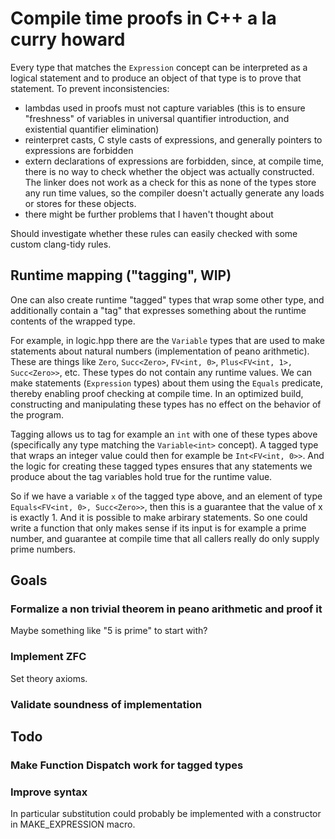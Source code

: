 # Compile time proofs in C++ a la curry howard

Every type that matches the `Expression` concept can be interpreted as a logical statement and to produce an object of that type is to prove that statement.
To prevent inconsistencies:
- lambdas used in proofs must not capture variables (this is to ensure "freshness" of variables in universal quantifier introduction, and existential quantifier elimination)
- reinterpret casts, C style casts of expressions, and generally pointers to expressions are forbidden
- extern declarations of expressions are forbidden, since, at compile time, there is no way to check whether the object was actually constructed. The linker does not work as a check for this as none of the types store any run time values, so the compiler doesn't actually generate any loads or stores for these objects.
- there might be further problems that I haven't thought about

Should investigate whether these rules can easily checked with some custom clang-tidy rules.

## Runtime mapping ("tagging", WIP)
One can also create runtime "tagged" types that wrap some other type, and additionally contain a "tag" that expresses something about the runtime contents of the wrapped type.

For example, in logic.hpp there are the `Variable` types that are used to make statements about natural numbers (implementation of peano arithmetic).
These are things like `Zero`, `Succ<Zero>`, `FV<int, 0>`, `Plus<FV<int, 1>, Succ<Zero>>`, etc.
These types do not contain any runtime values.
We can make statements (`Expression` types) about them using the `Equals` predicate, thereby enabling proof checking at compile time.
In an optimized build, constructing and manipulating these types has no effect on the behavior of the program.

Tagging allows us to tag for example an `int` with one of these types above (specifically any type matching the `Variable<int>` concept).
A tagged type that wraps an integer value could then  for example be `Int<FV<int, 0>>`.
And the logic for creating these tagged types ensures that any statements we produce about the tag variables hold true for the runtime value.

So if we have a variable `x` of the tagged type above, and an element of type `Equals<FV<int, 0>, Succ<Zero>>`, then this is a guarantee that the value of x is exactly 1.
And it is possible to make arbirary statements.
So one could write a function that only makes sense if its input is for example a prime number, and guarantee at compile time that all callers really do only supply prime numbers.


## Goals

### Formalize a non trivial theorem in peano arithmetic and proof it
Maybe something like "5 is prime" to start with?

### Implement ZFC
Set theory axioms.



### Validate soundness of implementation

## Todo

### Make Function Dispatch work for tagged types


### Improve syntax

In particular substitution could probably be implemented with a constructor in MAKE_EXPRESSION macro.